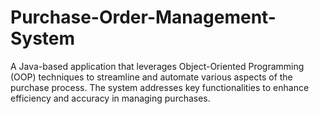 # Purchase-Order-Management-System
A Java-based application that leverages Object-Oriented Programming (OOP) techniques to streamline and automate various aspects of the purchase process. The system addresses key functionalities to enhance efficiency and accuracy in managing purchases. 

